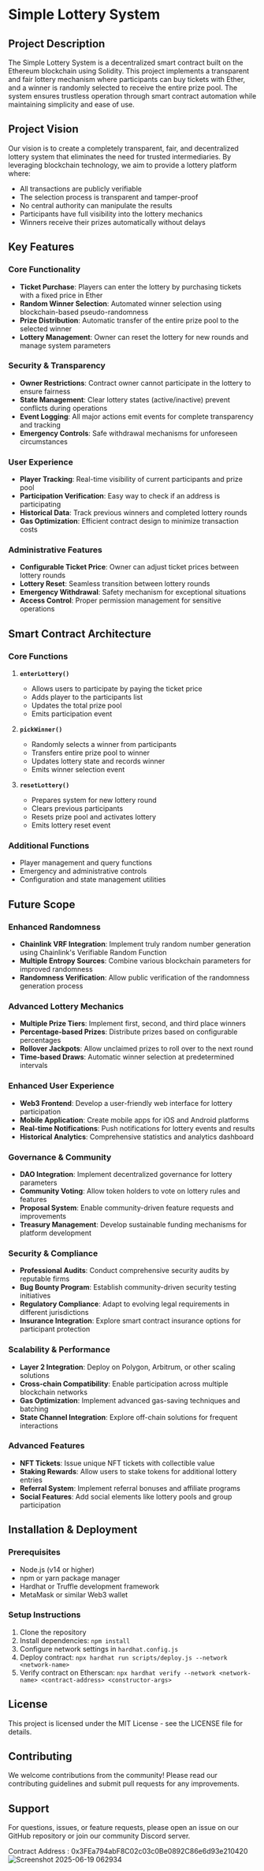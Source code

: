 # Simple Lottery System

## Project Description

The Simple Lottery System is a decentralized smart contract built on the Ethereum blockchain using Solidity. This project implements a transparent and fair lottery mechanism where participants can buy tickets with Ether, and a winner is randomly selected to receive the entire prize pool. The system ensures trustless operation through smart contract automation while maintaining simplicity and ease of use.

## Project Vision

Our vision is to create a completely transparent, fair, and decentralized lottery system that eliminates the need for trusted intermediaries. By leveraging blockchain technology, we aim to provide a lottery platform where:

- All transactions are publicly verifiable
- The selection process is transparent and tamper-proof
- No central authority can manipulate the results
- Participants have full visibility into the lottery mechanics
- Winners receive their prizes automatically without delays

## Key Features

### Core Functionality
- **Ticket Purchase**: Players can enter the lottery by purchasing tickets with a fixed price in Ether
- **Random Winner Selection**: Automated winner selection using blockchain-based pseudo-randomness
- **Prize Distribution**: Automatic transfer of the entire prize pool to the selected winner
- **Lottery Management**: Owner can reset the lottery for new rounds and manage system parameters

### Security & Transparency
- **Owner Restrictions**: Contract owner cannot participate in the lottery to ensure fairness
- **State Management**: Clear lottery states (active/inactive) prevent conflicts during operations
- **Event Logging**: All major actions emit events for complete transparency and tracking
- **Emergency Controls**: Safe withdrawal mechanisms for unforeseen circumstances

### User Experience
- **Player Tracking**: Real-time visibility of current participants and prize pool
- **Participation Verification**: Easy way to check if an address is participating
- **Historical Data**: Track previous winners and completed lottery rounds
- **Gas Optimization**: Efficient contract design to minimize transaction costs

### Administrative Features
- **Configurable Ticket Price**: Owner can adjust ticket prices between lottery rounds
- **Lottery Reset**: Seamless transition between lottery rounds
- **Emergency Withdrawal**: Safety mechanism for exceptional situations
- **Access Control**: Proper permission management for sensitive operations

## Smart Contract Architecture

### Core Functions

1. **`enterLottery()`**
   - Allows users to participate by paying the ticket price
   - Adds player to the participants list
   - Updates the total prize pool
   - Emits participation event

2. **`pickWinner()`**
   - Randomly selects a winner from participants
   - Transfers entire prize pool to winner
   - Updates lottery state and records winner
   - Emits winner selection event

3. **`resetLottery()`**
   - Prepares system for new lottery round
   - Clears previous participants
   - Resets prize pool and activates lottery
   - Emits lottery reset event

### Additional Functions
- Player management and query functions
- Emergency and administrative controls
- Configuration and state management utilities

## Future Scope

### Enhanced Randomness
- **Chainlink VRF Integration**: Implement truly random number generation using Chainlink's Verifiable Random Function
- **Multiple Entropy Sources**: Combine various blockchain parameters for improved randomness
- **Randomness Verification**: Allow public verification of the randomness generation process

### Advanced Lottery Mechanics
- **Multiple Prize Tiers**: Implement first, second, and third place winners
- **Percentage-based Prizes**: Distribute prizes based on configurable percentages
- **Rollover Jackpots**: Allow unclaimed prizes to roll over to the next round
- **Time-based Draws**: Automatic winner selection at predetermined intervals

### Enhanced User Experience
- **Web3 Frontend**: Develop a user-friendly web interface for lottery participation
- **Mobile Application**: Create mobile apps for iOS and Android platforms
- **Real-time Notifications**: Push notifications for lottery events and results
- **Historical Analytics**: Comprehensive statistics and analytics dashboard

### Governance & Community
- **DAO Integration**: Implement decentralized governance for lottery parameters
- **Community Voting**: Allow token holders to vote on lottery rules and features
- **Proposal System**: Enable community-driven feature requests and improvements
- **Treasury Management**: Develop sustainable funding mechanisms for platform development

### Security & Compliance
- **Professional Audits**: Conduct comprehensive security audits by reputable firms
- **Bug Bounty Program**: Establish community-driven security testing initiatives
- **Regulatory Compliance**: Adapt to evolving legal requirements in different jurisdictions
- **Insurance Integration**: Explore smart contract insurance options for participant protection

### Scalability & Performance
- **Layer 2 Integration**: Deploy on Polygon, Arbitrum, or other scaling solutions
- **Cross-chain Compatibility**: Enable participation across multiple blockchain networks
- **Gas Optimization**: Implement advanced gas-saving techniques and batching
- **State Channel Integration**: Explore off-chain solutions for frequent interactions

### Advanced Features
- **NFT Tickets**: Issue unique NFT tickets with collectible value
- **Staking Rewards**: Allow users to stake tokens for additional lottery entries
- **Referral System**: Implement referral bonuses and affiliate programs
- **Social Features**: Add social elements like lottery pools and group participation

## Installation & Deployment

### Prerequisites
- Node.js (v14 or higher)
- npm or yarn package manager
- Hardhat or Truffle development framework
- MetaMask or similar Web3 wallet

### Setup Instructions
1. Clone the repository
2. Install dependencies: `npm install`
3. Configure network settings in `hardhat.config.js`
4. Deploy contract: `npx hardhat run scripts/deploy.js --network <network-name>`
5. Verify contract on Etherscan: `npx hardhat verify --network <network-name> <contract-address> <constructor-args>`

## License

This project is licensed under the MIT License - see the LICENSE file for details.

## Contributing

We welcome contributions from the community! Please read our contributing guidelines and submit pull requests for any improvements.

## Support

For questions, issues, or feature requests, please open an issue on our GitHub repository or join our community Discord server.


Contract Address : 0x3FEa794abF8C02c03c0Be0892C86e6d93e210420
![Screenshot 2025-06-19 062934](https://github.com/user-attachments/assets/3f26ebce-9dcb-4cbe-b976-d43baaa1a0dd)
